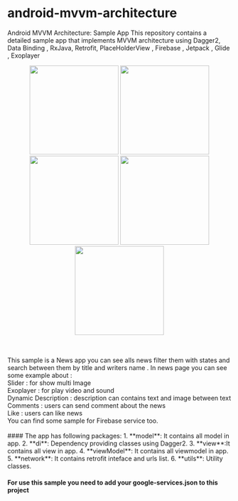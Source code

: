 # android-mvvm-architecture
Android MVVM Architecture: Sample App
This repository contains a detailed sample app that implements MVVM architecture using Dagger2, Data Binding , RxJava, Retrofit, PlaceHolderView , Firebase , Jetpack , Glide , Exoplayer
<br>
<p align="center">
  <img src="http://saeedbaharikhoob.com/projects/mvvmSample/public/screenshot/news.jpg" width="200">
  <img src="http://saeedbaharikhoob.com/projects/mvvmSample/public/screenshot/search.jpg" width="200">
  <img src="http://saeedbaharikhoob.com/projects/mvvmSample/public/screenshot/news_details.jpg" width="200">
  <img src="http://saeedbaharikhoob.com/projects/mvvmSample/public/screenshot/news_details2.jpg" width="200">
  <img src="http://saeedbaharikhoob.com/projects/mvvmSample/public/screenshot/news_hashtag.png" width="200">

</p>
<br>
<br>
This sample is a News app you can see alls news filter them with states and search between them by title and writers name .
In news page you can see some example about :
<br>
Slider : for show multi Image
<br>
Exoplayer : for play video and sound
<br>
Dynamic Description : description can contains text and image between text
<br>
Comments : users can send comment about the news
<br>
Like : users can like news 
<br>
You can find some sample for Firebase service too.
<br>
<br>
#### The app has following packages:
1. **model**: It contains all model in app.
2. **di**: Dependency providing classes using Dagger2.
3. **view**:It contains all view in app.
4. **viewModel**: It contains all viewmodel in app.
5. **network**: It contains retrofit inteface and urls list.
6. **utils**: Utility classes.

#### For use this sample you need to add your google-services.json to this project 
